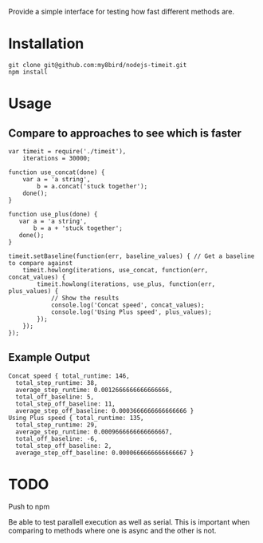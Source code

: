 Provide a simple interface for testing how fast different methods are.

Installation
============
    git clone git@github.com:my8bird/nodejs-timeit.git
    npm install


Usage
=====

Compare to approaches to see which is faster
--------------------------------------------

    var timeit = require('./timeit'),
        iterations = 30000;

    function use_concat(done) {
        var a = 'a string',
            b = a.concat('stuck together');
        done();
    }

    function use_plus(done) {
       var a = 'a string',
           b = a + 'stuck together';
       done();
    }

    timeit.setBaseline(function(err, baseline_values) { // Get a baseline to compare against
        timeit.howlong(iterations, use_concat, function(err, concat_values) {
            timeit.howlong(iterations, use_plus, function(err, plus_values) {
                // Show the results
                console.log('Concat speed', concat_values);
                console.log('Using Plus speed', plus_values);
            });
        });
    });

Example Output
--------------

    Concat speed { total_runtime: 146,
      total_step_runtime: 38,
      average_step_runtime: 0.0012666666666666666,
      total_off_baseline: 5,
      total_step_off_baseline: 11,
      average_step_off_baseline: 0.0003666666666666666 }
    Using Plus speed { total_runtime: 135,
      total_step_runtime: 29,
      average_step_runtime: 0.0009666666666666667,
      total_off_baseline: -6,
      total_step_off_baseline: 2,
      average_step_off_baseline: 0.0000666666666666667 }

TODO
====
Push to npm

Be able to test parallell execution as well as serial.  This is important when comparing to methods where one is async and the other is not.
